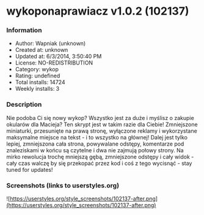 # wykoponaprawiacz v1.0.2 (102137)

### Information
- Author: Wapniak (unknown)
- Created at: unknown
- Updated at: 6/3/2014, 3:50:40 PM
- License: NO-REDISTRIBUTION
- Category: wykop
- Rating: undefined
- Total installs: 14724
- Weekly installs: 3


### Description
Nie podoba Ci się nowy wykop? Wszystko jest za duże i myślisz o zakupie okularów dla Macieja? Ten skrypt jest w takim razie dla Ciebie! Zmniejszone miniaturki, przesunięte na prawą stronę, wyłączone reklamy i wykorzystane maksymalne miejsce na tekst - i to wszystko na głównej! Dalej jest tylko lepiej, zmniejszona cała strona, powywalane odstępy, komentarze pod znaleziskami w końcu są czytelne i dwa nie zajmują połowy strony. Na mirko rewolucja trochę mniejszą gębą, zmniejszone odstępy i cały widok - cały czas walczę by się przekopać przez kod i coś z tego wycisnąć - stay tuned for updates!


### Screenshots (links to userstyles.org)
![https://userstyles.org/style_screenshots/102137-after.png](https://userstyles.org/style_screenshots/102137-after.png)


